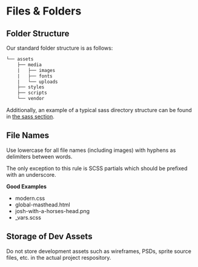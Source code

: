 # Files &amp; Folders

## Folder Structure

Our standard folder structure is as follows:

```diff
└── assets
    ├── media
    |   ├── images
    |   ├── fonts
    |   └── uploads
    ├── styles
    ├── scripts
    └── vendor
```

Additionally, an example of a typical sass directory structure can be found in [the sass section](/standards/scss.md#folder-structure).

## File Names

Use lowercase for all file names (including images) with hyphens as delimiters between words.

The only exception to this rule is SCSS partials which should be prefixed with an underscore.

**Good Examples**

* modern.css
* global-masthead.html
* josh-with-a-horses-head.png
* _vars.scss

## Storage of Dev Assets

Do not store development assets such as wireframes, PSDs, sprite source files, etc. in the actual project respository.